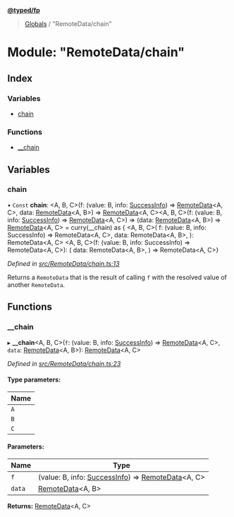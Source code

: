 **[@typed/fp](../README.md)**

> [Globals](../globals.md) / "RemoteData/chain"

# Module: "RemoteData/chain"

## Index

### Variables

* [chain](_remotedata_chain_.md#chain)

### Functions

* [\_\_chain](_remotedata_chain_.md#__chain)

## Variables

### chain

• `Const` **chain**: \<A, B, C>(f: (value: B, info: [SuccessInfo](_remotedata_fold_.md#successinfo)) => [RemoteData](_remotedata_remotedata_.md#remotedata)\<A, C>, data: [RemoteData](_remotedata_remotedata_.md#remotedata)\<A, B>) => [RemoteData](_remotedata_remotedata_.md#remotedata)\<A, C>\<A, B, C>(f: (value: B, info: [SuccessInfo](_remotedata_fold_.md#successinfo)) => [RemoteData](_remotedata_remotedata_.md#remotedata)\<A, C>) => (data: [RemoteData](_remotedata_remotedata_.md#remotedata)\<A, B>) => [RemoteData](_remotedata_remotedata_.md#remotedata)\<A, C> = curry(\_\_chain) as { \<A, B, C>( f: (value: B, info: SuccessInfo) => RemoteData\<A, C>, data: RemoteData\<A, B>, ): RemoteData\<A, C> \<A, B, C>(f: (value: B, info: SuccessInfo) => RemoteData\<A, C>): ( data: RemoteData\<A, B>, ) => RemoteData\<A, C>}

*Defined in [src/RemoteData/chain.ts:13](https://github.com/TylorS/typed-fp/blob/8639976/src/RemoteData/chain.ts#L13)*

Returns a `RemoteData` that is the result of calling `f` with the resolved
value of another `RemoteData`.

## Functions

### \_\_chain

▸ **__chain**\<A, B, C>(`f`: (value: B, info: [SuccessInfo](_remotedata_fold_.md#successinfo)) => [RemoteData](_remotedata_remotedata_.md#remotedata)\<A, C>, `data`: [RemoteData](_remotedata_remotedata_.md#remotedata)\<A, B>): [RemoteData](_remotedata_remotedata_.md#remotedata)\<A, C>

*Defined in [src/RemoteData/chain.ts:23](https://github.com/TylorS/typed-fp/blob/8639976/src/RemoteData/chain.ts#L23)*

#### Type parameters:

Name |
------ |
`A` |
`B` |
`C` |

#### Parameters:

Name | Type |
------ | ------ |
`f` | (value: B, info: [SuccessInfo](_remotedata_fold_.md#successinfo)) => [RemoteData](_remotedata_remotedata_.md#remotedata)\<A, C> |
`data` | [RemoteData](_remotedata_remotedata_.md#remotedata)\<A, B> |

**Returns:** [RemoteData](_remotedata_remotedata_.md#remotedata)\<A, C>
